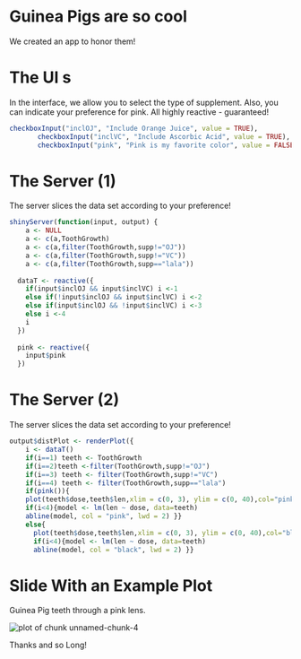 Guinea Pigs are so cool
========================================================

We created an app to honor them!


The UI s
========================================================

In the interface, we allow you to select the type of supplement. Also,
you can indicate your preference for pink. All highly reactive - guaranteed!


```r
checkboxInput("inclOJ", "Include Orange Juice", value = TRUE),
       checkboxInput("inclVC", "Include Ascorbic Acid", value = TRUE),
       checkboxInput("pink", "Pink is my favorite color", value = FALSE),
```
 

The Server (1)
========================================================

The server slices the data set according to your preference!

```r
shinyServer(function(input, output) {
    a <- NULL
    a <- c(a,ToothGrowth)
    a <- c(a,filter(ToothGrowth,supp!="OJ"))
    a <- c(a,filter(ToothGrowth,supp!="VC"))
    a <- c(a,filter(ToothGrowth,supp=="lala"))
    
  dataT <- reactive({
    if(input$inclOJ && input$inclVC) i <-1
    else if(!input$inclOJ && input$inclVC) i <-2
    else if(input$inclOJ && !input$inclVC) i <-3
    else i <-4
    i
  }) 
  
  pink <- reactive({
    input$pink
  }) 
```

The Server (2)
========================================================

The server slices the data set according to your preference!

```r
output$distPlot <- renderPlot({
    i <- dataT()
    if(i==1) teeth <- ToothGrowth
    if(i==2)teeth <-filter(ToothGrowth,supp!="OJ")
    if(i==3) teeth <- filter(ToothGrowth,supp!="VC")
    if(i==4) teeth <- filter(ToothGrowth,supp=="lala")
    if(pink()){
    plot(teeth$dose,teeth$len,xlim = c(0, 3), ylim = c(0, 40),col="pink",xlab="Dosage",ylab="Length")
    if(i<4){model <- lm(len ~ dose, data=teeth)
    abline(model, col = "pink", lwd = 2) }}
    else{
      plot(teeth$dose,teeth$len,xlim = c(0, 3), ylim = c(0, 40),col="blue",xlab="Dosage",ylab="Length")
      if(i<4){model <- lm(len ~ dose, data=teeth)
      abline(model, col = "black", lwd = 2) }}
```

  
  
Slide With an Example Plot
========================================================

Guinea Pig teeth through a pink lens.
    
![plot of chunk unnamed-chunk-4](r_presenter-figure/unnamed-chunk-4-1.png)

Thanks and so Long!
